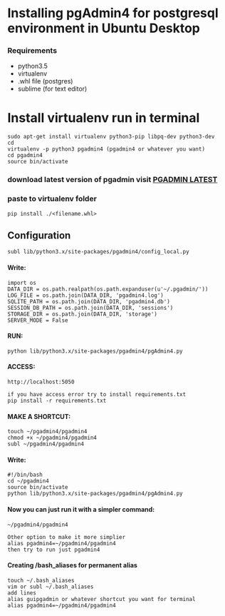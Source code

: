 # Installing pgAdmin4 for postgresql environment in Ubuntu Desktop
### Requirements
* python3.5
* virtualenv
* .whl file (postgres)
* sublime (for text editor)

# Install virtualenv run in terminal
    sudo apt-get install virtualenv python3-pip libpq-dev python3-dev
    cd
    virtualenv -p python3 pgadmin4 (pgadmin4 or whatever you want)
    cd pgadmin4
    source bin/activate
  
### download latest version of pgadmin visit [PGADMIN LATEST](https://www.pgadmin.org/download/pgadmin-4-python-wheel/)
### paste to virtualenv folder
    pip install ./<filename.whl>
    
## Configuration
    
    subl lib/python3.x/site-packages/pgadmin4/config_local.py
#### Write:
    import os
    DATA_DIR = os.path.realpath(os.path.expanduser(u'~/.pgadmin/'))
    LOG_FILE = os.path.join(DATA_DIR, 'pgadmin4.log')
    SQLITE_PATH = os.path.join(DATA_DIR, 'pgadmin4.db')
    SESSION_DB_PATH = os.path.join(DATA_DIR, 'sessions')
    STORAGE_DIR = os.path.join(DATA_DIR, 'storage')
    SERVER_MODE = False
  
#### RUN:
    python lib/python3.x/site-packages/pgadmin4/pgAdmin4.py

#### ACCESS:
    http://localhost:5050
    
    if you have access error try to install requirements.txt
    pip install -r requirements.txt
 
#### MAKE A SHORTCUT:
    touch ~/pgadmin4/pgadmin4
    chmod +x ~/pgadmin4/pgadmin4
    subl ~/pgadmin4/pgadmin4
    
#### Write:
    #!/bin/bash
    cd ~/pgadmin4
    source bin/activate
    python lib/python3.x/site-packages/pgadmin4/pgAdmin4.py
    
#### Now you can just run it with a simpler command:
    ~/pgadmin4/pgadmin4
    
    Other option to make it more simplier
    alias pgadmin4=~/pgadmin4/pgadmin4
    then try to run just pgadmin4
    
#### Creating /bash_aliases for permanent alias
    touch ~/.bash_aliases
    vim or subl ~/.bash_aliases
    add lines
    alias guipgadmin or whatever shortcut you want for terminal
    alias pgadmin4=~/pgadmin4/pgadmin4
    
    
